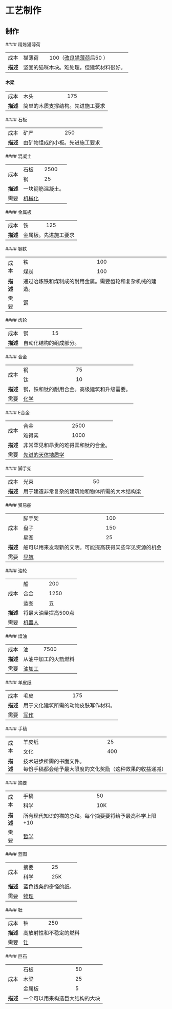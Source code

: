 # 工艺制作
<h2 id="Crafting">制作</h2>
#### 精炼猫薄荷
<table>
 <tbody>
<tr>
<td>成本</td>
<td>猫薄荷</td>
<td>100（<a href="#workshop#Catnip_Enrichment">改良猫薄荷</a>后50 ）</td>
</tr>
<tr>
<td><strong>描述</strong></td>
<td colspan="2">坚固的猫咪木块。难处理，但建筑材料很好。</td>
</tr>
 </tbody>
</table>

#### 木梁

<table>
 <tbody>
<tr>
<td>成本</td>
<td>木头</td>
<td>175</td>
</tr>
<tr>
<td><strong>描述</strong></td>
<td colspan="2">简单的木质支撑结构。先进施工要求</td>
</tr>
 </tbody>
</table>
#### 石板
<table>
 <tbody>
<tr>
<td>成本</td>
<td>矿产</td>
<td>250</td>
</tr>
<tr>
<td><strong>描述</strong></td>
<td colspan="2">由矿物组成的小板。先进施工要求</td>
</tr>
 </tbody>
</table>
#### 混凝土
<table>
 <tbody>
<tr>
<td rowspan="2">成本</td>
<td>石板</td>
<td>2500</td>
</tr>
<tr>
<td>钢</td>
<td>25</td>
</tr>
<tr>
<td><strong>描述</strong></td>
<td colspan="2">一块钢筋混凝土。</td>
</tr>
<tr>
<td>需要</td>
<td colspan="2"><a href="#Technologies#Mechanization">机械化</a></td>
</tr>
</tbody>
</table>
#### 金属板
<table>
 <tbody>
<tr>
<td>成本</td>
<td>铁</td>
<td>125</td>
</tr>
<tr>
<td><strong>描述</strong></td>
<td colspan="2">金属板。先进施工要求</td>
</tr>
 </tbody>
</table>
#### 钢铁
<table>
 <tbody>
<tr>
<td rowspan="2">成本</td>
<td>铁</td>
<td>100</td>
</tr>
<tr>
<td>煤炭</td>
<td>100</td>
</tr>
<tr>
<td><strong>描述</strong></td>
<td colspan="2">通过冶炼铁和煤制成的耐用金属。需要齿轮和复杂机械的建造。</td>
</tr>
<tr>
<td>需要</td>
<td colspan="2"><a href="#Technologies#Steel">钢</a></td>
</tr>
 </tbody>
</table>
#### 齿轮
<table>
 <tbody>
<tr>
<td>成本</td>
<td>钢</td>
<td>15</td>
</tr>
<tr>
<td><strong>描述</strong></td>
<td colspan="2">自动化结构的组成部分。</td>
</tr>
 </tbody>
</table>
#### 合金
<table>
 <tbody>
<tr>
<td rowspan="2">成本</td>
<td>钢</td>
<td>75</td>
</tr>
<tr>
<td>钛</td>
<td>10</td>
</tr>
<tr>
<td><strong>描述</strong></td>
<td colspan="2">钢，铁和钛的耐用合金。高级建筑和升级需要。</td>
</tr>
<tr>
<td>需要</td>
<td colspan="2"><a href="#Technologies#Chemistry">化学</a></td>
</tr>
 </tbody>
</table>
#### E合金
<table>
 <tbody>
<tr>
<td rowspan="2">成本</td>
<td>合金</td>
<td>2500</td>
</tr>
<tr>
<td>难得素</td>
<td>1000</td>
</tr>
<tr>
<td><strong>描述</strong></td>
<td colspan="2">非常罕见和昂贵的难得素和钛的合金。</td>
</tr>
<tr>
<td>需要</td>
<td colspan="2"><a href="#Technologies#Advanced_Exogeology">先进的天体地质学</a></td>
</tr>
 </tbody>
</table>
#### 脚手架
<table>
 <tbody>
<tr>
<td>成本</td>
<td>光束</td>
<td>50</td>
</tr>
<tr>
<td><strong>描述</strong></td>
<td colspan="2">用于建造非常复杂的建筑物和物体所需的大木结构梁</td>
</tr>
 </tbody>
</table>
#### 贸易船
<table>
 <tbody>
<tr>
<td rowspan="3">成本</td>
<td>脚手架</td>
<td>100</td>
</tr>
<tr>
<td>盘子</td>
<td>150</td>
</tr>
<tr>
<td>星图</td>
<td>25</td>
</tr>
<tr>
<td><strong>描述</strong></td>
<td colspan="2">船可以用来发现新的文明。可能提高获得某些罕见资源的机会</td>
</tr>
<tr>
<td>需要</td>
<td colspan="2"><a href="#Technologies#Navigation">导航</a></td>
</tr>
 </tbody>
</table>
#### 油轮
<table>
 <tbody>
<tr>
<td rowspan="3">成本</td>
<td>船</td>
<td>200</td>
</tr>
<tr>
<td>合金</td>
<td>1250</td>
</tr>
<tr>
<td>蓝图</td>
<td>五</td>
</tr>
<tr>
<td><strong>描述</strong></td>
<td colspan="2">将最大油量提高500点</td>
</tr>
<tr>
<td>需要</td>
<td colspan="2"><a href="#Technologies#Robotics">机器人</a></td>
</tr>
 </tbody>
</table>
#### 煤油
<table>
 <tbody>
<tr>
<td rowspan="1">成本</td>
<td>油</td>
<td>7500</td>
</tr>
<tr>
<td><strong>描述</strong></td>
<td colspan="2">从油中加工的火箭燃料</td>
</tr>
<tr>
<td>需要</td>
<td colspan="2"><a href="#Technologies#Oil_Processing">油加工</a></td>
</tr>
 </tbody>
</table>
#### 羊皮纸
<table>
 <tbody>
<tr>
<td>成本</td>
<td>毛皮</td>
<td>175</td>
</tr>
<tr>
<td><strong>描述</strong></td>
<td colspan="2">用于文化建筑所需的动物皮肤写作材料。</td>
</tr>
<tr>
<td>需要</td>
<td colspan="2"><a href="#Technologies#Writing">写作</a></td>
</tr>
 </tbody>
</table>
#### 手稿
<table>
 <tbody>
<tr>
<td rowspan="2">成本</td>
<td>羊皮纸</td>
<td>25</td>
</tr>
<tr>
<td>文化</td>
<td>400</td>
</tr>
<tr>
<td><strong>描述</strong></td>
<td colspan="2">技术进步所需的书面文件。<br style="clear:both" />每份手稿都会给予最大限度的文化奖励（这种效果的收益递减）</td>
</tr>
 </tbody>
</table>
#### 摘要
<table>
 <tbody>
<tr>
<td rowspan="2">成本</td>
<td>手稿</td>
<td>50</td>
</tr>
<tr>
<td>科学</td>
<td>10K</td>
</tr>
<tr>
<td><strong>描述</strong></td>
<td colspan="2">所有现代知识的猫的总和。每个摘要要将给予最高科学上限+10</td>
</tr>
<tr>
<td>需要</td>
<td colspan="2"><a href="#Technologies#Philosophy">哲学</a></td>
</tr>
 </tbody>
</table>
#### 蓝图
<table>
 <tbody>
<tr>
<td rowspan="2">成本</td>
<td>摘要</td>
<td>25</td>
</tr>
<tr>
<td>科学</td>
<td>25K</td>
</tr>
<tr>
<td><strong>描述</strong></td>
<td colspan="2">蓝色线条的奇怪的纸。</td>
</tr>
<tr>
<td>需要</td>
<td colspan="2"><a href="#Technologies#Physics">物理</a></td>
</tr>
 </tbody>
</table>
#### 钍
<table>
 <tbody>
<tr>
<td>成本</td>
<td>铀</td>
<td>250</td>
</tr>
<tr>
<td><strong>描述</strong></td>
<td colspan="2">高放射性和不稳定的燃料</td>
</tr>
<tr>
<td>需要</td>
<td colspan="2"><a href="#Technologies#Thorium">钍</a></td>
</tr>
 </tbody>
</table>
#### 巨石
<table>
 <tbody>
<tr>
<td rowspan="3">成本</td>
<td>石板</td>
<td>50</td>
</tr>
<tr>
<td>木梁</td>
<td>25</td>
</tr>
<tr>
<td>金属板</td>
<td>5</td>
</tr>
<tr>
<td><strong>描述</strong></td>
<td colspan="2">一个可以用来构造巨大结构的大块</td>
</tr>
 </tbody>
</table>
</div>
 </div>
